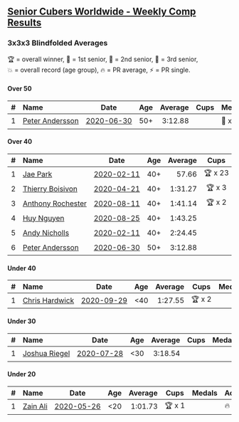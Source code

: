 <style>table {white-space: nowrap;}</style>

## [Senior Cubers Worldwide - Weekly Comp Results](/scw-comp/results/)
### 3x3x3 Blindfolded Averages

<span style="white-space: nowrap;">🏆 = overall winner</span>, <span style="white-space: nowrap;">🥇 = 1st senior</span>, <span style="white-space: nowrap;">🥈 = 2nd senior</span>, <span style="white-space: nowrap;">🥉 = 3rd senior</span>, <span style="white-space: nowrap;">💥 = overall record (age group)</span>, <span style="white-space: nowrap;">🔥 = PR average</span>, <span style="white-space: nowrap;">⚡ = PR single</span>.

#### Over 50

| # | Name | Date | Age | Average | Cups | Medals | Achievements | Video |
| :--: | :-- | :--: | :--: | --: | :--: | :-- | :-- | :-- |
| 1 | [Peter Andersson](../../persons/peter_andersson/333bf.md) | [2020-06-30](../../results/2020-06-30/333bf.md) | 50+ | 3:12.88 |  | 🥇 x 1, 🥈 x 2, 🥉 x 2 | 💥 x 6, 🔥 x 1, ⚡ x 5 | [Desktop](https://www.facebook.com/events/348465022802357/permalink/349204916061701) / [Mobile](https://m.facebook.com/events/348465022802357?view=permalink&id=349204916061701) |

#### Over 40

| # | Name | Date | Age | Average | Cups | Medals | Achievements | Video |
| :--: | :-- | :--: | :--: | --: | :--: | :-- | :-- | :-- |
| 1 | [Jae Park](../../persons/jae_park/333bf.md) | [2020-02-11](../../results/2020-02-11/333bf.md) | 40+ | 57.66 | 🏆 x 23 | 🥇 x 24 | 💥 x 4, 🔥 x 1, ⚡ x 4 | [Desktop](https://www.facebook.com/events/173728187264773/permalink/173945660576359) / [Mobile](https://m.facebook.com/events/173728187264773?view=permalink&id=173945660576359) |
| 2 | [Thierry Boisivon](../../persons/thierry_boisivon/333bf.md) | [2020-04-21](../../results/2020-04-21/333bf.md) | 40+ | 1:31.27 | 🏆 x 3 | 🥇 x 3, 🥈 x 9, 🥉 x 4 | 🔥 x 3, ⚡ x 2 | [Desktop](https://www.facebook.com/events/1312095715657208/permalink/1316281738571939) / [Mobile](https://m.facebook.com/events/1312095715657208?view=permalink&id=1316281738571939) |
| 3 | [Anthony Rochester](../../persons/anthony_rochester/333bf.md) | [2020-08-11](../../results/2020-08-11/333bf.md) | 40+ | 1:41.14 | 🏆 x 2 | 🥇 x 3, 🥈 x 4, 🥉 x 4 | 🔥 x 1, ⚡ x 3 | [Desktop](https://www.facebook.com/events/329177618122625/permalink/330235344683519) / [Mobile](https://m.facebook.com/events/329177618122625?view=permalink&id=330235344683519) |
| 4 | [Huy Nguyen](../../persons/huy_nguyen/333bf.md) | [2020-08-25](../../results/2020-08-25/333bf.md) | 40+ | 1:43.25 |  | 🥈 x 6, 🥉 x 5 | 🔥 x 4, ⚡ x 4 | [Desktop](https://www.facebook.com/events/2697073243839990/permalink/2702723526608295) / [Mobile](https://m.facebook.com/events/2697073243839990?view=permalink&id=2702723526608295) |
| 5 | [Andy Nicholls](../../persons/andy_nicholls/333bf.md) | [2020-02-11](../../results/2020-02-11/333bf.md) | 40+ | 2:24.45 |  | 🥈 x 2, 🥉 x 2 | 🔥 x 1, ⚡ x 1 | [Desktop](https://www.facebook.com/events/173728187264773/permalink/174217337215858) / [Mobile](https://m.facebook.com/events/173728187264773?view=permalink&id=174217337215858) |
| 6 | [Peter Andersson](../../persons/peter_andersson/333bf.md) | [2020-06-30](../../results/2020-06-30/333bf.md) | 50+ | 3:12.88 |  | 🥇 x 1, 🥈 x 2, 🥉 x 2 | 💥 x 6, 🔥 x 1, ⚡ x 5 | [Desktop](https://www.facebook.com/events/348465022802357/permalink/349204916061701) / [Mobile](https://m.facebook.com/events/348465022802357?view=permalink&id=349204916061701) |

#### Under 40

| # | Name | Date | Age | Average | Cups | Medals | Achievements | Video |
| :--: | :-- | :--: | :--: | --: | :--: | :-- | :-- | :-- |
| 1 | [Chris Hardwick](../../persons/chris_hardwick/333bf.md) | [2020-09-29](../../results/2020-09-29/333bf.md) | <40 | 1:27.55 | 🏆 x 2 |  | 🔥 x 6, ⚡ x 6 | [Desktop](https://www.facebook.com/events/1294868874190434/permalink/1295739020770086) / [Mobile](https://m.facebook.com/events/1294868874190434?view=permalink&id=1295739020770086) |

#### Under 30

| # | Name | Date | Age | Average | Cups | Medals | Achievements | Video |
| :--: | :-- | :--: | :--: | --: | :--: | :-- | :-- | :-- |
| 1 | [Joshua Riegel](../../persons/joshua_riegel/333bf.md) | [2020-07-28](../../results/2020-07-28/333bf.md) | <30 | 3:18.54 |  |  | 🔥 x 1, ⚡ x 6 | [Desktop](https://www.facebook.com/events/319204229264839/permalink/323687092149886) / [Mobile](https://m.facebook.com/events/319204229264839?view=permalink&id=323687092149886) |

#### Under 20

| # | Name | Date | Age | Average | Cups | Medals | Achievements | Video |
| :--: | :-- | :--: | :--: | --: | :--: | :-- | :-- | :-- |
| 1 | [Zain Ali](../../persons/zain_ali/333bf.md) | [2020-05-26](../../results/2020-05-26/333bf.md) | <20 | 1:01.73 | 🏆 x 1 |  | 🔥 x 1, ⚡ x 1 | [Desktop](https://www.facebook.com/events/1531820936993798/permalink/1535485533294005) / [Mobile](https://m.facebook.com/events/1531820936993798?view=permalink&id=1535485533294005) |


<!-- Global site tag (gtag.js) - Google Analytics -->
<script async src="https://www.googletagmanager.com/gtag/js?id=UA-86348435-3"></script>
<script>window.dataLayer = window.dataLayer || []; function gtag() {dataLayer.push(arguments);} gtag('js', new Date()); gtag('config', 'UA-86348435-3');</script>
